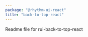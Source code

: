 ```yaml
---
package: "@rhythm-ui-react"
title: "back-to-top-react"
---
```


Readme file for rui-back-to-top-react